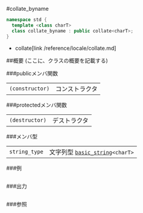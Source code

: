 #collate_byname
```cpp
namespace std {
  template <class charT>
  class collate_byname : public collate<charT>;
}
```
* collate[link /reference/locale/collate.md]

##概要
(ここに、クラスの概要を記載する)

###publicメンバ関数

| | |
|----------------------------|-----------------------|
| `(constructor)` | コンストラクタ |

###protectedメンバ関数

| | |
|---------------------------|--------------------|
| `(destructor)` | デストラクタ |

###メンバ型

| | |
|-------------------------------------------------------------------------|-----------------------------------------------------------------------------------------------------------------------------------|
| `string_type` | 文字列型 [`basic_string`](/reference/string/basic_string.md)`<charT>` |

###例
```cpp
```

###出力
```
```

###参照
